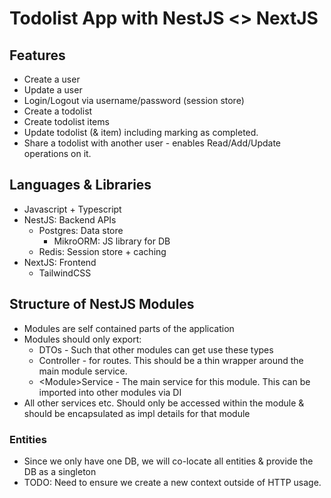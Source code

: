 # Todolist App with NestJS <> NextJS

## Features
- Create a user
- Update a user
- Login/Logout via username/password (session store)
- Create a todolist
- Create todolist items
- Update todolist (& item) including marking as completed.
- Share a todolist with another user - enables Read/Add/Update operations on it.

## Languages & Libraries
- Javascript + Typescript
- NestJS: Backend APIs
  - Postgres: Data store
    - MikroORM: JS library for DB
  - Redis: Session store + caching
- NextJS: Frontend
  - TailwindCSS

## Structure of NestJS Modules

- Modules are self contained parts of the application
- Modules should only export:
  - DTOs - Such that other modules can get use these types
  - Controller - for routes. This should be a thin wrapper around the main module service.
  - \<Module\>Service - The main service for this module. This can be imported into other modules via DI
- All other services etc. Should only be accessed within the module & should be encapsulated as impl details for that module

### Entities
- Since we only have one DB, we will co-locate all entities & provide the DB as a singleton
- TODO: Need to ensure we create a new context outside of HTTP usage.